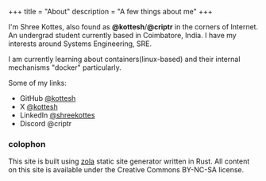 +++
title = "About"
description = "A few things about me"
+++

I'm Shree Kottes, also found as **@kottesh**/**@criptr** in the corners of Internet. An undergrad student currently based in Coimbatore, India. I have my interests around Systems Engineering, SRE.

I am currently learning about containers(linux-based) and their internal mechanisms "docker" particularly.

Some of my links:

* GitHub [@kottesh](https://github.com/kottesh)
* X [@kottesh](https://x.com/kottesh)
* LinkedIn [@shreekottes](https://linkedin.com/in/shreekottes)
* Discord @criptr

### colophon

This site is built using [zola](https://github.com/getzola/zola) static site generator written in Rust. All content on this site is available under the Creative Commons BY-NC-SA license.
